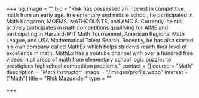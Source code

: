 +++
bg_image = ""
bio = "Rhik has possessed an interest in competitive math from an early age. In elementary and middle school, he participated in Math Kangaroo, MOEMS, MATHCOUNTS, and AMC 8. Currently, he still actively participates in math competitions qualifying for AIME and participating in Harvard-MIT Math Tournament, American Regional Math League, and USA Mathematical Talent Search. Recently, he has also started his own company called MathEx which helps students reach their level of excellence in math. MathEx has a youtube channel with over a hundred free videos in all areas of math from elementary school logic puzzles to prestigious highschool competition problems."
contact = []
course = "Math"
description = "Math Instructor"
image = "/images/profile.webp"
interest = ["Math"]
title = "Rhik Mazumder"
type = ""

+++
